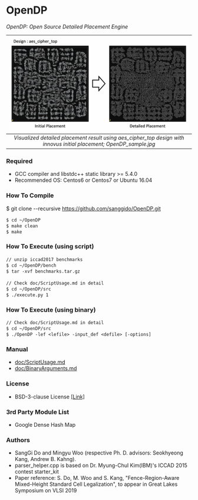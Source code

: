 # OpenDP
*OpenDP: Open Source Detailed Placement Engine*

| <img src="/doc/image/OpenDP_sample.jpg" width=900px> | 
|:--:| 
| *Visualized detailed placement result using aes_cipher_top design with innovus initial placement; OpenDP_sample.jpg* |
### Required
* GCC compiler and libstdc++ static library >= 5.4.0
* Recommended OS: Centos6 or Centos7 or Ubuntu 16.04

### How To Compile
$ git clone --recursive https://github.com/sanggido/OpenDP.git

    $ cd ~/OpenDP
    $ make clean
    $ make 

### How To Execute (using script)
    // unzip iccad2017 benchmarks
    $ cd ~/OpenDP/bench
    $ tar -xvf benchmarks.tar.gz

    // Check doc/ScriptUsage.md in detail
    $ cd ~/OpenDP/src
    $ ./execute.py 1

### How To Execute (using binary)
    // Check doc/ScriptUsage.md in detail
    $ cd ~/OpenDP/src
    $ ./OpenDP -lef <lefile> -input_def <defile> [-options]

### Manual
* [doc/ScriptUsage.md](doc/ScriptUsage.md)
* [doc/BinaryArguments.md](doc/BinaryArguments.md)

### License
* BSD-3-clause License [[Link]](LICENSE)

### 3rd Party Module List
* Google Dense Hash Map

### Authors
- SangGi Do and Mingyu Woo (respective Ph. D. advisors: Seokhyeong Kang, Andrew B. Kahng).
- parser_helper.cpp is based on Dr. Myung-Chul Kim(IBM)'s ICCAD 2015 contest starter_kit
- Paper reference: S. Do, M. Woo and S. Kang, "Fence-Region-Aware Mixed-Height Standard Cell Legalization", to appear in Great Lakes Symposium on VLSI 2019
